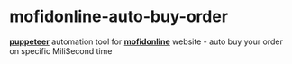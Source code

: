 # mofidonline-auto-buy-order
<a href="https://github.com/puppeteer/puppeteer"><b>puppeteer</b></a> automation tool for <a href="https://mofidonline.com/"><b>mofidonline</b></a> website - auto buy your order on specific MiliSecond time 
